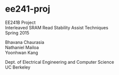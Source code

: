 # ee241-proj

EE241B Project<br/>
Interleaved SRAM Read Stability Assist Techniques<br/>
Spring 2015

Bhavana Chaurasia<br/>
Nathaniel Mailoa <br/>
Yoonhwan Kang

Dept. of Electrical Engineering and Computer Science<br/>
UC Berkeley
